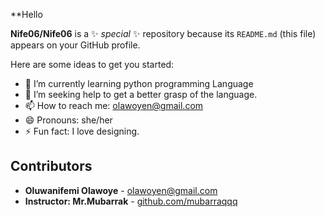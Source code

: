 **Hello

**Nife06/Nife06** is a ✨ _special_ ✨ repository because its `README.md` (this file) appears on your GitHub profile.

Here are some ideas to get you started:

- 🌱 I’m currently learning python programming Language
- 🤔 I’m seeking help to get a better grasp of the language.
- 📫 How to reach me: olawoyen@gmail.com
- 😄 Pronouns: she/her
- ⚡ Fun fact: I love designing.

## Contributors

- **Oluwanifemi Olawoye** - [olawoyen@gmail.com](mailto:olawoyen@gmail.com)  
- **Instructor: Mr.Mubarrak** - [github.com/mubarraqqq](https://github.com/mubarraqqq)


